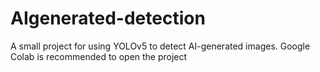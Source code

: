 # AIgenerated-detection
A small project for using YOLOv5 to detect AI-generated images. Google Colab is recommended to open the project
